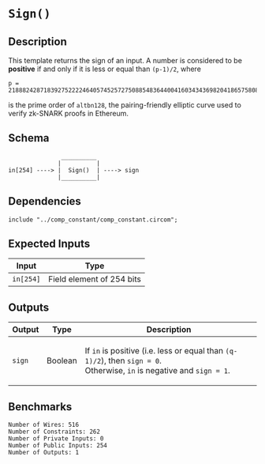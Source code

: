 # `Sign()` 

## Description

This template returns the sign of an input. 
A number is considered to be **positive** if and only if it is less or equal than `(p-1)/2`, where 
```
p = 21888242871839275222246405745257275088548364400416034343698204186575808495617
```
is the prime order of `altbn128`, the pairing-friendly elliptic curve used to verify zk-SNARK proofs in Ethereum. 

## Schema

```
               __________ 
              |          |
in[254] ----> |  Sign()  | ----> sign
              |__________|     
```

## Dependencies

```
include "../comp_constant/comp_constant.circom";
```

## Expected Inputs

| Input             | Type           |
| -------------     | -------------  | 
| `in[254]`         | Field element of 254 bits |

## Outputs

| Output        | Type           | Description     |
| ------------- | -------------  | ----------      | 
| `sign`        | Boolean        | </p>If `in` is positive (i.e. less or equal than `(q-1)/2`), then `sign = 0`.<br>Otherwise, `in` is negative and `sign = 1`.</p> |

## Benchmarks 

```
Number of Wires: 516
Number of Constraints: 262
Number of Private Inputs: 0
Number of Public Inputs: 254
Number of Outputs: 1
```